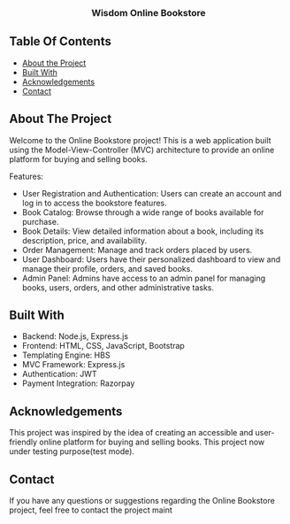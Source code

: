 
<br/>
<p align="center">
  

  <h3 align="center">Wisdom Online Bookstore</h3>



## Table Of Contents

* [About the Project](#about-the-project)
* [Built With](#built-with)
* [Acknowledgements](#acknowledgements)
* [Contact](#contact)

## About The Project

Welcome to the Online Bookstore project! This is a web application built using the Model-View-Controller (MVC) architecture to provide an online platform for buying and selling books.

Features:

* User Registration and Authentication: Users can create an account and log in to access the bookstore features.
* Book Catalog: Browse through a wide range of books available for purchase.
* Book Details: View detailed information about a book, including its description, price, and availability.
* Order Management: Manage and track orders placed by users.
* User Dashboard: Users have their personalized dashboard to view and manage their profile, orders, and saved books.
* Admin Panel: Admins have access to an admin panel for managing books, users, orders, and other administrative tasks.

## Built With

* Backend: Node.js, Express.js
* Frontend: HTML, CSS, JavaScript, Bootstrap
* Templating Engine: HBS
* MVC Framework: Express.js
* Authentication: JWT
* Payment Integration: Razorpay

## Acknowledgements

This project was inspired by the idea of creating an accessible and user-friendly online platform for buying and selling books.
This project now under testing purpose(test mode).

## Contact
If you have any questions or suggestions regarding the Online Bookstore project, feel free to contact the project maint

